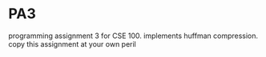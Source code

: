 # PA3
programming assignment 3 for CSE 100. implements huffman compression. copy this assignment at your own peril
